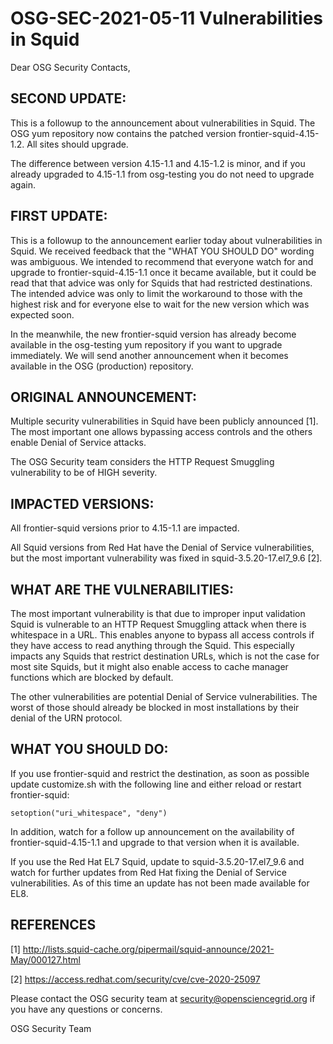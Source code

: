 # OSG-SEC-2021-05-11 Vulnerabilities in Squid

Dear OSG Security Contacts,

## SECOND UPDATE:

This is a followup to the announcement about vulnerabilities in Squid.  The OSG yum repository now contains the patched version frontier-squid-4.15-1.2.  All sites should upgrade.

The difference between version 4.15-1.1 and 4.15-1.2 is minor, and if you already upgraded to 4.15-1.1 from osg-testing you do not need to upgrade again.

## FIRST UPDATE:

This is a followup to the announcement earlier today about vulnerabilities in Squid.  We received feedback that the "WHAT YOU SHOULD DO" wording was ambiguous. We intended to recommend that everyone watch for and upgrade to frontier-squid-4.15-1.1 once it became available, but it could be read that that advice was only for Squids that had restricted destinations. The intended advice was only to limit the workaround to those with the highest risk and for everyone else to wait for the new version which was expected soon.

In the meanwhile, the new frontier-squid version has already become available in the osg-testing yum repository if you want to upgrade immediately. We will send another announcement when it becomes available in the OSG (production) repository.

## ORIGINAL ANNOUNCEMENT:

Multiple security vulnerabilities in Squid have been publicly announced [1].  The most important one allows bypassing access controls and the others enable Denial of Service attacks.

The OSG Security team considers the HTTP Request Smuggling vulnerability to be of HIGH severity.

## IMPACTED VERSIONS:

All frontier-squid versions prior to 4.15-1.1 are impacted. 

All Squid versions from Red Hat have the Denial of Service vulnerabilities, but the most important vulnerability was fixed in squid-3.5.20-17.el7_9.6 [2].

## WHAT ARE THE VULNERABILITIES:

The most important vulnerability is that due to improper input validation Squid is vulnerable to an HTTP Request Smuggling attack when there is whitespace in a URL. This enables anyone to bypass all access controls if they have access to read anything through the Squid. This especially impacts any Squids that restrict destination URLs, which is not the case for most site Squids, but it might also enable access to cache manager functions which are blocked by default.

The other vulnerabilities are potential Denial of Service vulnerabilities. The worst of those should already be blocked in most installations by their denial of the URN protocol.

## WHAT YOU SHOULD DO:

If you use frontier-squid and restrict the destination, as soon as possible update customize.sh with the following line and either reload or restart frontier-squid:

    setoption("uri_whitespace", "deny")

In addition, watch for a follow up announcement on the availability of frontier-squid-4.15-1.1 and upgrade to that version when it is available.

If you use the Red Hat EL7 Squid, update to squid-3.5.20-17.el7_9.6 and watch for further updates from Red Hat fixing the Denial of Service vulnerabilities. As of this time an update has not been made available for EL8.

## REFERENCES

[1] http://lists.squid-cache.org/pipermail/squid-announce/2021-May/000127.html

[2] https://access.redhat.com/security/cve/cve-2020-25097

Please contact the OSG security team at security@opensciencegrid.org if you have any questions or concerns. 

OSG Security Team
